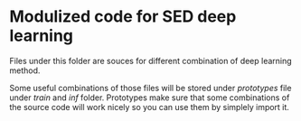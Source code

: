 # Modulized code for SED deep learning

Files under this folder are souces for different combination of deep learning method.

Some useful combinations of those files will be stored under *prototypes* file under *train* and *inf* folder. Prototypes make sure that some combinations of the source code will work nicely so you can use them by simplely import it.
